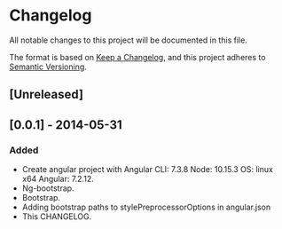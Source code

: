# Changelog
All notable changes to this project will be documented in this file.

The format is based on [Keep a Changelog](https://keepachangelog.com/en/1.0.0/),
and this project adheres to [Semantic Versioning](https://semver.org/spec/v2.0.0.html).

## [Unreleased]

## [0.0.1] - 2014-05-31
### Added
- Create angular project with Angular CLI: 7.3.8 Node: 10.15.3 OS: linux x64 Angular: 7.2.12.
- Ng-bootstrap.
- Bootstrap.
- Adding bootstrap paths to stylePreprocessorOptions in angular.json
- This CHANGELOG.
